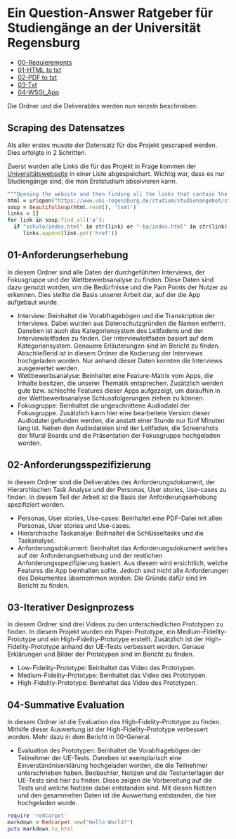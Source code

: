 # Ein Question-Answer Ratgeber für Studiengänge an der Universität Regensburg

- [00-Requierements](https://github.com/AlexVike/Infoling-2/tree/main/Conda_pip_requierements)
- [01-HTML to txt](https://github.com/AlexVike/Infoling-2/tree/main/Hmtl%20to%20txt)
- [02-PDF to txt](https://github.com/AlexVike/Infoling-2/tree/main/pdf%20to%20txt)
- [03-Txt](https://github.com/AlexVike/Infoling-2/tree/main/txt)
- [04-WSGI_App](https://github.com/AlexVike/Infoling-2/tree/main/wsgi_app)

Die Ordner und die Deliverables werden nun einzeln beschrieben:

## Scraping des Datensatzes
Als aller erstes musste der Datensatz für das Projekt gescraped werden. Dies erfolgte in 2 Schritten.

Zuerst wurden alle Links die für das Projekt in Frage kommen der [Universitätswebseite](https://www.uni-regensburg.de/studium/studienangebot/studiengaenge-a-z) in einer Liste abgespeichert. Wichtig war, dass es nur Studiengänge sind, die man Erststudium absolvieren kann.
```ruby
"""Opening the website and then finding all the links that contain the words "schule/index.html" or "-ba/index.html" or "-bsc/index.html" and then appending them to the list links."""
html = urlopen("https://www.uni-regensburg.de/studium/studienangebot/studiengaenge-a-z")
soup = BeautifulSoup(html.read(), 'lxml')
links = []
for link in soup.find_all('a'):
  if "schule/index.html" in str(link) or "-ba/index.html" in str(link) or "-bsc/index.html" in str(link):
     links.append(link.get('href'))
```

## 01-Anforderungserhebung
In diesem Ordner sind alle Daten der durchgeführten Interviews, der Fokusgruppe und der Wettbewerbsanalyse zu finden. Diese Daten sind dazu genutzt worden, um die Bedürfnisse und die Pain Points der Nutzer zu erkennen. Dies stellte die Basis unserer Arbeit dar, auf der die App aufgebaut wurde.
- Interview: Beinhaltet die Vorabfragebögen und die Transkription der Interviews. Dabei wurden aus Datenschutzgründen die Namen entfernt. Daneben ist auch das Kategoriensystem des Leitfadens und der Interviewleitfaden zu finden. Der Interviewleitfaden basiert auf dem Kategoriensystem. Genauere Erläuterungen sind im Bericht zu finden. Abschließend ist in diesem Ordner die Kodierung der Interviews hochgeladen worden. Nur anhand dieser Daten konnten die Interviews ausgewertet werden.
- Wettbewerbsanalyse: Beinhaltet eine Feature-Matrix vom Apps, die Inhalte besitzen, die unserer Thematik entsprechen. Zusätzlich werden gute bzw. schlechte Features dieser Apps aufgezeigt, um daraufhin in der Wettbewerbsanalyse Schlussfolgerungen ziehen zu können.
- Fokusgruppe: Beinhaltet die ungeschnittene Audiodatei der Fokusgruppe. Zusätzlich kann hier eine bearbeitete Version dieser Audiodatei gefunden werden, die anstatt einer Stunde nur fünf Minuten lang ist. Neben den Audiodateien sind der Leitfaden, die Screenshots der Mural Boards und die Präsentation der Fokusgruppe hochgeladen worden.

## 02-Anforderungsspezifizierung
In diesem Ordner sind die Deliverables des Anforderungsdokument, der Hierarchischen Task Analyse und der Personas, User stories, Use-cases zu finden. In diesem Teil der Arbeit ist die Basis der Anforderungserhebung spezifiziert worden.
- Personas, User stories, Use-cases: Beinhaltet eine PDF-Datei mit allen Personas, User stories und Use-cases.
- Hierarchische Taskanalye: Beihnaltet die Schlüsseltasks und die Taskanalyse.
- Anforderungsdokument: Beinhaltet das Anforderungsdokument welches auf der Anforderungserhebung und der restlichen Anforderungsspezifizierung basiert. Aus diesem wird ersichtlich, welche Features die App beinhalten sollte. Jedoch sind nicht alle Anforderungen des Dokumentes übernommen worden. Die Gründe dafür sind im Bericht zu finden.

## 03-Iterativer Designprozess
In diesem Ordner sind drei Videos zu den unterschiedlichen Prototypen zu finden. In diesem Projekt wurden ein Paper-Prototype, ein Medium-Fidelity-Prototype und ein High-Fidelity-Prototype erstellt. Zusätzlich ist der High-Fidelity-Prototype anhand der UE-Tests verbessert worden. Genaue Erklärungen und Bilder der Prototypen sind im Bericht zu finden.
- Low-Fidelity-Prototype: Beinhaltet das Video des Prototypen.
- Medium-Fidelity-Prototype: Beinhaltet das Video des Prototypen.
- High-Fidelity-Prototype: Beinhaltet das Video des Prototypen.

## 04-Summative Evaluation
In diesem Ordner ist die Evaluation des High-Fidelity-Prototype zu finden. Mithilfe dieser Auswertung ist der High-Fidelity-Prototype verbessert worden. Mehr dazu in dem Bericht in 00-General.
- Evaluation des Prototypen: Beinhaltet die Vorabfragebögen der Teilnehmer der UE-Tests. Daneben ist exemplarisch eine Einverständniserklärung hochgeladen worden, die die Teilnehmer unterschrieben haben. Beobachter, Notizen und die Testunterlagen der UE-Tests sind hier zu finden. Diese zeigen die Vorbereitung auf die Tests und welche Notizen dabei entstanden sind. Mit diesen Notizen und den gesammelten Daten ist die Auswertung entstanden, die hier hochgeladen wurde.

```ruby
require 'redcarpet'
markdown = Redcarpet.new("Hello World!")
puts markdown.to_html
```
